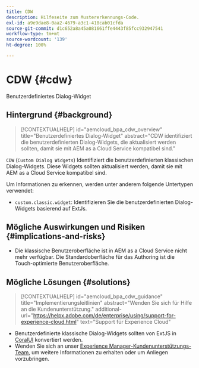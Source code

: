 ```yaml
---
title: CDW
description: Hilfeseite zum Mustererkennungs-Code.
exl-id: a9e9dae8-0aa2-4679-a3c1-418cab01cfda
source-git-commit: d1c652a8a45a081661ffe4443f85fcc932947541
workflow-type: tm+mt
source-wordcount: '139'
ht-degree: 100%

---
```


# CDW {#cdw}

Benutzerdefiniertes Dialog-Widget

## Hintergrund {#background}

>[!CONTEXTUALHELP]
>id="aemcloud_bpa_cdw_overview"
>title="Benutzerdefiniertes Dialog-Widget"
>abstract="CDW identifiziert die benutzerdefinierten Dialog-Widgets, die aktualisiert werden sollten, damit sie mit AEM as a Cloud Service kompatibel sind."

`CDW` (`Custom Dialog Widgets`) Identifiziert die benutzerdefinierten klassischen Dialog-Widgets. Diese Widgets sollten aktualisiert werden, damit sie mit AEM as a Cloud Service kompatibel sind.

Um Informationen zu erkennen, werden unter anderem folgende Untertypen verwendet:

* `custom.classic.widget`: Identifizieren Sie die benutzerdefinierten Dialog-Widgets basierend auf ExtJs.

## Mögliche Auswirkungen und Risiken {#implications-and-risks}

* Die klassische Benutzeroberfläche ist in AEM as a Cloud Service nicht mehr verfügbar. Die Standardoberfläche für das Authoring ist die Touch-optimierte Benutzeroberfläche.

## Mögliche Lösungen {#solutions}

>[!CONTEXTUALHELP]
>id="aemcloud_bpa_cdw_guidance"
>title="Implementierungsleitlinien"
>abstract="Wenden Sie sich für Hilfe an die Kundenunterstützung."
>additional-url="https://helpx.adobe.com/de/enterprise/using/support-for-experience-cloud.html" text="Support für Experience Cloud"

* Benutzerdefinierte klassische Dialog-Widgets sollten von ExtJS in [CoralUI](https://developer.adobe.com/experience-manager/reference-materials/6-5/coral-ui/coralui3/getting-started.html) konvertiert werden.
* Wenden Sie sich an unser [Experience Manager-Kundenunterstützungs-Team](https://helpx.adobe.com/de/enterprise/using/support-for-experience-cloud.html), um weitere Informationen zu erhalten oder um Anliegen vorzubringen.
